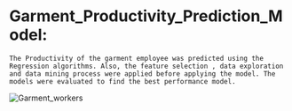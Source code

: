 # Garment_Productivity_Prediction_Model:

    The Productivity of the garment employee was predicted using the Regression algorithms. Also, the feature selection , data exploration and data mining process were applied before applying the model. The models were evaluated to find the best performance model.
    

![Garment_workers](https://user-images.githubusercontent.com/107698376/186216877-c5c0e615-e1a2-4eb5-95fc-c1b7e62ccfcd.jpg)

